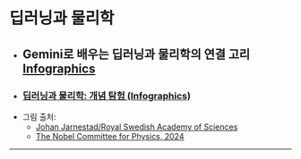 # 딥러닝과 물리학  
- ## Gemini로 배우는 딥러닝과 물리학의 연결 고리  [Infographics]()
- ### <a href="https://redwoods.github.io/physics/study-ai/딥러닝과물리학/DL_and_Physics.html" target="_blank">딥러닝과 물리학: 개념 탐험 (Infographics)</a>  
- 그림 출처:
  - [Johan Jarnestad/Royal Swedish Academy of Sciences](https://www.nobelprize.org/uploads/2024/10/popular-physicsprize2024.pdf)  
  - [The Nobel Committee for Physics, 2024](https://www.nobelprize.org/uploads/2024/09/advanced-physicsprize2024.pdf)
---
